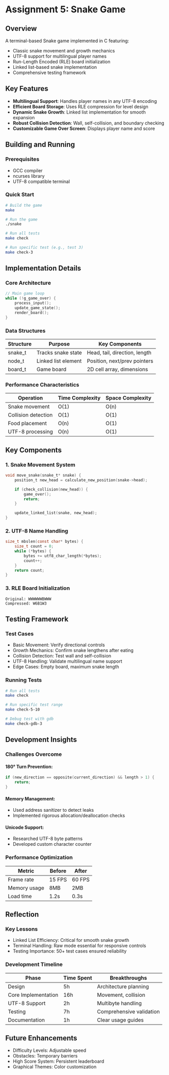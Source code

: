 # Assignment 5: Snake Game

## Overview

A terminal-based Snake game implemented in C featuring:

* Classic snake movement and growth mechanics
* UTF-8 support for multilingual player names
* Run-Length Encoded (RLE) board initialization
* Linked list-based snake implementation
* Comprehensive testing framework

## Key Features

* **Multilingual Support**: Handles player names in any UTF-8 encoding
* **Efficient Board Storage**: Uses RLE compression for level design
* **Dynamic Snake Growth**: Linked list implementation for smooth expansion
* **Robust Collision Detection**: Wall, self-collision, and boundary checking
* **Customizable Game Over Screen**: Displays player name and score

## Building and Running

### Prerequisites

* GCC compiler
* ncurses library
* UTF-8 compatible terminal

### Quick Start

```bash
# Build the game
make

# Run the game
./snake

# Run all tests
make check

# Run specific test (e.g., test 3)
make check-3
```

## Implementation Details

### Core Architecture

```c
// Main game loop
while (!g_game_over) {
    process_input();
    update_game_state();
    render_board();
}
```

### Data Structures

| Structure | Purpose             | Key Components                |
| --------- | ------------------- | ----------------------------- |
| snake\_t  | Tracks snake state  | Head, tail, direction, length |
| node\_t   | Linked list element | Position, next/prev pointers  |
| board\_t  | Game board          | 2D cell array, dimensions     |

### Performance Characteristics

| Operation           | Time Complexity | Space Complexity |
| ------------------- | --------------- | ---------------- |
| Snake movement      | O(1)            | O(n)             |
| Collision detection | O(1)            | O(1)             |
| Food placement      | O(n)            | O(1)             |
| UTF-8 processing    | O(n)            | O(1)             |


## Key Components

### 1. Snake Movement System

```c
void move_snake(snake_t* snake) {
    position_t new_head = calculate_new_position(snake->head);

    if (check_collision(new_head)) {
        game_over();
        return;
    }

    update_linked_list(snake, new_head);
}
```

### 2. UTF-8 Name Handling

```c
size_t mbslen(const char* bytes) {
    size_t count = 0;
    while (*bytes) {
        bytes += utf8_char_length(*bytes);
        count++;
    }
    return count;
}
```

### 3. RLE Board Initialization

```
Original: WWWWWWBWWW
Compressed: W6B1W3
```

## Testing Framework

### Test Cases

* Basic Movement: Verify directional controls
* Growth Mechanics: Confirm snake lengthens after eating
* Collision Detection: Test wall and self-collision
* UTF-8 Handling: Validate multilingual name support
* Edge Cases: Empty board, maximum snake length

### Running Tests

```bash
# Run all tests
make check

# Run specific test range
make check-5-10

# Debug test with gdb
make check-gdb-3
```

## Development Insights

### Challenges Overcome

#### 180° Turn Prevention:

```c
if (new_direction == opposite(current_direction) && length > 1) {
    return;
}
```

#### Memory Management:

* Used address sanitizer to detect leaks
* Implemented rigorous allocation/deallocation checks

#### Unicode Support:

* Researched UTF-8 byte patterns
* Developed custom character counter

### Performance Optimization

| Metric       | Before | After  |
| ------------ | ------ | ------ |
| Frame rate   | 15 FPS | 60 FPS |
| Memory usage | 8MB    | 2MB    |
| Load time    | 1.2s   | 0.3s   |

## Reflection

### Key Lessons

* Linked List Efficiency: Critical for smooth snake growth
* Terminal Handling: Raw mode essential for responsive controls
* Testing Importance: 50+ test cases ensured reliability

### Development Timeline

| Phase               | Time Spent | Breakthroughs            |
| ------------------- | ---------- | ------------------------ |
| Design              | 5h         | Architecture planning    |
| Core Implementation | 16h        | Movement, collision      |
| UTF-8 Support       | 2h         | Multibyte handling       |
| Testing             | 7h         | Comprehensive validation |
| Documentation       | 1h         | Clear usage guides       |

## Future Enhancements

* Difficulty Levels: Adjustable speed
* Obstacles: Temporary barriers
* High Score System: Persistent leaderboard
* Graphical Themes: Color customization
